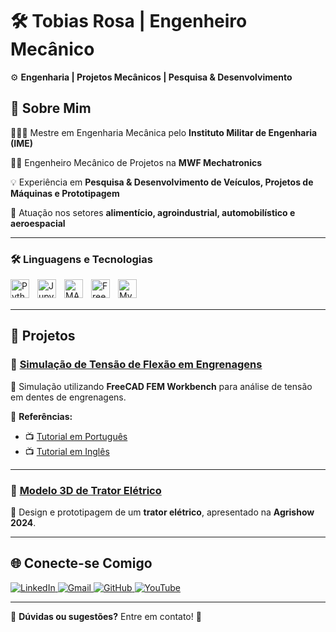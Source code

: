 # 🛠️ Tobias Rosa | Engenheiro Mecânico  

⚙ **Engenharia | Projetos Mecânicos | Pesquisa & Desenvolvimento**  

## 📌 Sobre Mim  

👩🏻‍🎓 Mestre em Engenharia Mecânica pelo **Instituto Militar de Engenharia (IME)**

👨‍🔧 Engenheiro Mecânico de Projetos na **MWF Mechatronics**

💡 Experiência em **Pesquisa & Desenvolvimento de Veículos, Projetos de Máquinas e Prototipagem**  

🎯 Atuação nos setores **alimentício, agroindustrial, automobilístico e aeroespacial**  

---

### 🛠️ Linguagens e Tecnologias  

  <img 
    align="left" 
    width="30px" 
    style="padding-right: 10px;"
    src="https://cdn.jsdelivr.net/gh/devicons/devicon/icons/python/python-original.svg" alt="Python"/>
  
  <img 
    align="left" 
    width="30px" 
    style="padding-right: 10px;"
    src="https://cdn.jsdelivr.net/gh/devicons/devicon/icons/jupyter/jupyter-original.svg" alt="Jupyter"/>
    
  <img 
    align="left" 
    width="30px" 
    style="padding-right: 10px;"
    src="https://upload.wikimedia.org/wikipedia/commons/2/21/Matlab_Logo.png" alt="MATLAB"/>
    
 <img 
    align="left" 
    width="30px" 
    style="padding-right: 10px;"
    src="https://upload.wikimedia.org/wikipedia/commons/1/1a/FreeCAD-symbol.svg" alt="FreeCAD"/>
  
  <img 
    align="left" 
    width="30px" 
    style=" padding-right: 10px;"
    src="https://cdn.jsdelivr.net/gh/devicons/devicon/icons/mysql/mysql-original.svg" alt="MySQL"/>
<br/>
<br/>

---

## 🚀 Projetos  

### 🔹 [Simulação de Tensão de Flexão em Engrenagens](https://github.com/Tobias-Degli/FreeCAD)
📌 Simulação utilizando **FreeCAD FEM Workbench** para análise de tensão em dentes de engrenagens.  

🔗 **Referências:**  
- 📺 [Tutorial em Português](https://www.youtube.com/watch?v=-nnL4gDxvEw)  
- 📺 [Tutorial em Inglês](https://www.youtube.com/watch?v=gk6Dl_JopiA)  

---

### 🔹 [Modelo 3D de Trator Elétrico](https://mwf-technologies.com/)  
📌 Design e prototipagem de um **trator elétrico**, apresentado na **Agrishow 2024**.  

---

## 🌐 Conecte-se Comigo  

<p align="left">
  <a href="https://www.linkedin.com/in/tobiasdesposte/">
    <img 
        alt="LinkedIn" 
        title="Conecte-se comigo no LinkedIn!" 
        src="https://img.shields.io/badge/LinkedIn-0077B5?style=for-the-badge&logo=linkedin&logoColor=white"
    />
  </a>
  <a href="mailto:tobiasdesposte@gmail.com">
    <img 
        alt="Gmail" 
        title="Me envie um e-mail!" 
        src="https://img.shields.io/badge/Gmail-D14836?style=for-the-badge&logo=gmail&logoColor=white"
    />
  </a>
  <a href="https://github.com/Tobias-Degli">
    <img 
        alt="GitHub" 
        title="Meu GitHub!" 
        src="https://img.shields.io/badge/GitHub-black?style=for-the-badge&logo=Github&logoColor=white"
    />
  </a>
  <a href="https://www.youtube.com/@tobiasdegli2549">
    <img 
        alt="YouTube" 
        title="Meu canal no YouTube!" 
        src="https://img.shields.io/badge/YouTube-FF0000?style=for-the-badge&logo=youtube&logoColor=white"
    />
  </a>
</p>

---

📢 **Dúvidas ou sugestões?** Entre em contato! 🚀  




